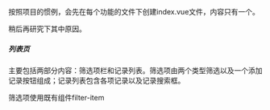 按照项目的惯例，会先在每个功能的文件下创建index.vue文件，内容只有一个<router-view>。

稍后再研究下其中原因。

##### 列表页

主要包括两部分内容：筛选项栏和记录列表。筛选项由两个类型筛选以及一个添加记录按钮组成；记录列表包含各项记录以及记录搜索框。

筛选项使用既有组件filter-item

